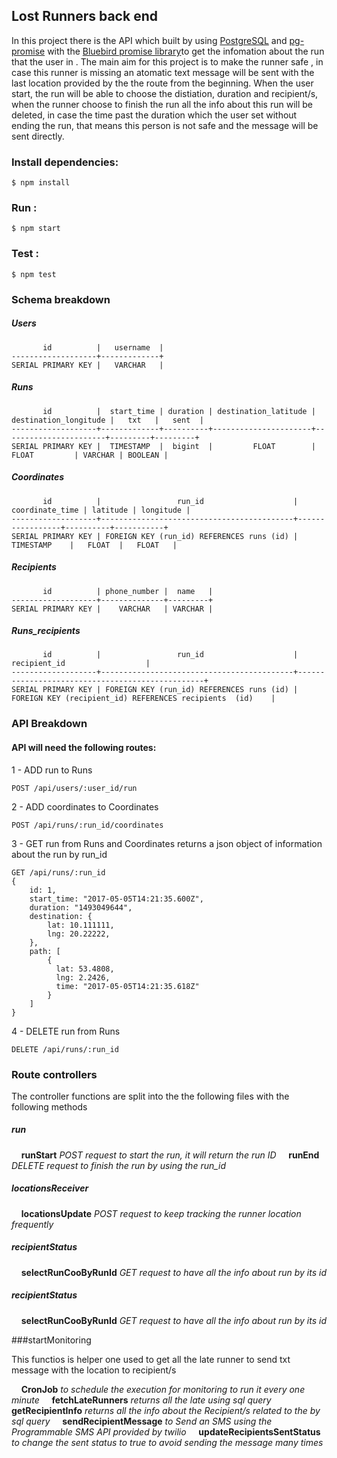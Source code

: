 ## Lost Runners back end
In this project there is the API which built by using [PostgreSQL](https://www.postgresql.org/) and [pg-promise](https://www.npmjs.com/package/pg-promise) with the [Bluebird promise library](http://bluebirdjs.com/docs/getting-started.html)to get the infomation about the run that the user in .
The main aim for this project is to make the runner safe , in case this runner is missing an atomatic text message will be sent with the last location provided by the the route from the beginning. 
When the user start, the run will be able to choose the distiation, duration and recipient/s, when the runner choose to finish the run all the info about this run will be deleted, in case the time past the duration which the user set without ending the run, that means this person is not safe and the message will be sent directly.


### Install dependencies:
```
$ npm install
```
### Run :
```
$ npm start
```
### Test :
```
$ npm test
```

### Schema breakdown

##### Users
```
       id          |   username  |
-------------------+-------------+
SERIAL PRIMARY KEY |   VARCHAR   |
```
##### Runs

```
       id          |  start_time | duration | destination_latitude | destination_longitude |   txt   |   sent  |
-------------------+-------------+----------+----------------------+-----------------------+---------+---------+
SERIAL PRIMARY KEY |  TIMESTAMP  |  bigint  |         FLOAT        |         FLOAT         | VARCHAR | BOOLEAN |
```

##### Coordinates

```
       id          |                 run_id                    | coordinate_time | latitude | longitude |
-------------------+-------------------------------------------+-----------------+----------+-----------+
SERIAL PRIMARY KEY | FOREIGN KEY (run_id) REFERENCES runs (id) |    TIMESTAMP    |   FLOAT  |   FLOAT   |
```

##### Recipients

```
       id          | phone_number |  name   |
-------------------+--------------+---------+
SERIAL PRIMARY KEY |    VARCHAR   | VARCHAR |
```
##### Runs_recipients

```
       id          |                 run_id                    |                   recipient_id                  |
-------------------+-------------------------------------------+-------------------------------------------------+
SERIAL PRIMARY KEY | FOREIGN KEY (run_id) REFERENCES runs (id) | FOREIGN KEY (recipient_id) REFERENCES recipients  (id)    |
```
### API Breakdown

####  API will need the following routes:
1 - ADD run to Runs
```
POST /api/users/:user_id/run
```
2 - ADD coordinates to Coordinates
```
POST /api/runs/:run_id/coordinates
```
3 - GET run from Runs and Coordinates
returns a json object of information about the run by run_id
```
GET /api/runs/:run_id
{
    id: 1,
    start_time: "2017-05-05T14:21:35.600Z",
    duration: "1493049644",
    destination: {
        lat: 10.111111,
        lng: 20.22222,
    },
    path: [
        {
          lat: 53.4808,
          lng: 2.2426,
          time: "2017-05-05T14:21:35.618Z"
        }
    ]
}

```
4 - DELETE run from Runs
```
DELETE /api/runs/:run_id
```
### Route controllers


The controller functions are split into the the following files with the following methods
##### run
&nbsp;&nbsp;&nbsp; **runStart** *POST request to start the run, it will return the run ID*
&nbsp;&nbsp;&nbsp; **runEnd** *DELETE request to finish the run by using the run_id*

##### locationsReceiver
&nbsp;&nbsp;&nbsp; **locationsUpdate** *POST request to keep tracking the runner location frequently*

##### recipientStatus
&nbsp;&nbsp;&nbsp; **selectRunCooByRunId** *GET request to have all the info about run by its id*

##### recipientStatus
&nbsp;&nbsp;&nbsp; **selectRunCooByRunId** *GET request to have all the info about run by its id*


###startMonitoring

This functios is helper one used to get all the late runner to send txt message with the location to recipient/s

&nbsp;&nbsp;&nbsp; **CronJob** *to schedule the execution for monitoring to run it every one minute*
&nbsp;&nbsp;&nbsp; **fetchLateRunners** *returns all the late using sql query*
&nbsp;&nbsp;&nbsp; **getRecipientInfo** *returns all the info about the Recipient/s related to the  by sql query*
&nbsp;&nbsp;&nbsp; **sendRecipientMessage** *to Send an SMS using the Programmable SMS API provided by twilio*
&nbsp;&nbsp;&nbsp; **updateRecipientsSentStatus** *to change the sent status to true to avoid sending the message many times*
